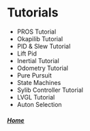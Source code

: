 # Tutorials
- PROS Tutorial
- Okapilib Tutorial
- PID & Slew Tutorial
- Lift Pid
- Inertial Tutorial
- Odometry Tutorial
- Pure Pursuit
- State Machines
- Sylib Controller Tutorial
- LVGL Tutorial
- Auton Selection

##### [Home](https://alxsz12.github.io/) 
